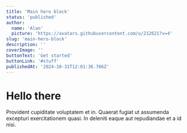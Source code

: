 ```yaml
---
title: 'Main hero block'
status: 'published'
author:
  name: 'Alan'
  picture: 'https://avatars.githubusercontent.com/u/212621?v=4'
slug: 'main-hero-block'
description: ''
coverImage: ''
buttonText: 'Get started'
buttonLink: '#stuff'
publishedAt: '2024-10-31T12:01:36.766Z'
---
```


# Hello there

Provident cupiditate voluptatem et in. Quaerat fugiat ut assumenda excepturi exercitationem quasi. In deleniti eaque aut repudiandae et a id nisi.